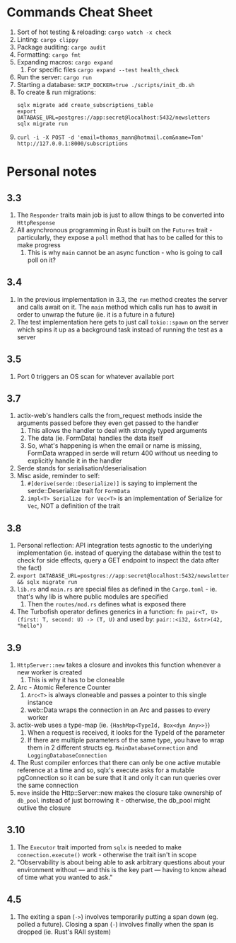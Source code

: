 # Commands Cheat Sheet
1. Sort of hot testing & reloading: `cargo watch -x check`
2. Linting: `cargo clippy`
3. Package auditing: `cargo audit`
4. Formatting: `cargo fmt`
5. Expanding macros: `cargo expand`
   1. For specific files `cargo expand --test health_check`
6. Run the server: `cargo run`
7. Starting a database: `SKIP_DOCKER=true ./scripts/init_db.sh`
8. To create & run migrations:
   ```
   sqlx migrate add create_subscriptions_table
   export DATABASE_URL=postgres://app:secret@localhost:5432/newsletters
   sqlx migrate run
   ```
9. `curl -i -X POST -d 'email=thomas_mann@hotmail.com&name=Tom' http://127.0.0.1:8000/subscriptions`

# Personal notes

## 3.3
1. The `Responder` traits main job is just to allow things to be converted into `HttpResponse`
2. All asynchronous programming in Rust is built on the `Futures` trait - particularly, they expose a `poll` method that has to be called for this to make progress
   1. This is why `main` cannot be an async function - who is going to call poll on it?

## 3.4
1. In the previous implementation in 3.3, the `run` method creates the server and calls await on it. The `main` method which calls run has to await in order to unwrap the future (ie. it is a future in a future)
2. The test implementation here gets to just call `tokio::spawn` on the server which spins it up as a background task instead of running the test as a server

## 3.5
1. Port 0 triggers an OS scan for whatever available port

## 3.7
1. actix-web's handlers calls the from_request methods inside the arguments passed before they even get passed to the handler
   1. This allows the handler to deal with strongly typed arguments
   2. The data (ie. FormData) handles the data itself
   3. So, what's happening is when the email or name is missing, FormData wrapped in serde will return 400 without us needing to explicitly handle it in the handler
2. Serde stands for serialisation/deserialisation
3. Misc aside, reminder to self:
   1. `#[derive(serde::Deserialize)]` is saying to implement the serde::Deserialize trait for `FormData`
   2. `impl<T> Serialize for Vec<T>` is an implementation of Serialize for `Vec`, NOT a definition of the trait

## 3.8
1. Personal reflection: API integration tests agnostic to the underlying implementation (ie. instead of querying the database within the test to check for side effects, query a GET endpoint to inspect the data after the fact)
2. `export DATABASE_URL=postgres://app:secret@localhost:5432/newsletter && sqlx migrate run`
3. `lib.rs` and `main.rs` are special files as defined in the `Cargo.toml` - ie. that's why lib is where public modules are specified
   1. Then the `routes/mod.rs` defines what is exposed there
4. The Turbofish operator defines generics in a function: `fn pair<T, U>(first: T, second: U) -> (T, U)` and used by: `pair::<i32, &str>(42, "hello")`

## 3.9
1. `HttpServer::new` takes a closure and invokes this function whenever a new worker is created
   1. This is why it has to be cloneable
2. Arc - Atomic Reference Counter
   1. `Arc<T>` is always cloneable and passes a pointer to this single instance 
   2. web::Data wraps the connection in an Arc and passes to every worker
3. actix-web uses a type-map (ie. `{HashMap<TypeId, Box<dyn Any>>}`)
   1. When a request is received, it looks for the TypeId of the parameter
   2. If there are multiple parameters of the same type, you have to wrap them in 2 different structs eg. `MainDatabaseConnection` and `LoggingDatabaseConnection`
4. The Rust compiler enforces that there can only be one active mutable reference at a time and so, sqlx's execute asks for a mutable pgConnection so it can be sure that it and only it can run queries over the same connection
5. `move` inside the Http::Server::new makes the closure take ownership of `db_pool` instead of just borrowing it - otherwise, the db_pool might outlive the closure

## 3.10
1. The `Executor` trait imported from `sqlx` is needed to make `connection.execute()` work - otherwise the trait isn't in scope
2. "Observability is about being able to ask arbitrary questions about
your environment without — and this is the key part — having to know
ahead of time what you wanted to ask."

## 4.5
1. The exiting a span (`->`) involves temporarily putting a span down (eg. polled a future). Closing a span (`-`) involves finally when the span is dropped (ie. Rust's RAII system)